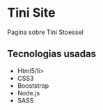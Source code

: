 <h1>Tini Site</h1>
<p>Pagina sobre Tini Stoessel</p>
<h2>Tecnologias usadas</h2>
<ul>
    <li>Html5/li>
    <li>CSS3</li>
    <li>Booststrap</li>
    <li>Node.js</li>
    <li>SASS</li>
</ul>
